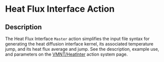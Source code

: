 # Heat Flux Interface Action

## Description

The Heat Flux Interface `Master` action simplifies the input file syntax for generating the heat diffusion interface kernel, 
its associated temperature jump, and its heat flux average and jump. See the description, example use, and parameters on the [VMNT/HeatInter](syntax/Beaver/VMNT/HeatInter/index.md) action system page.
